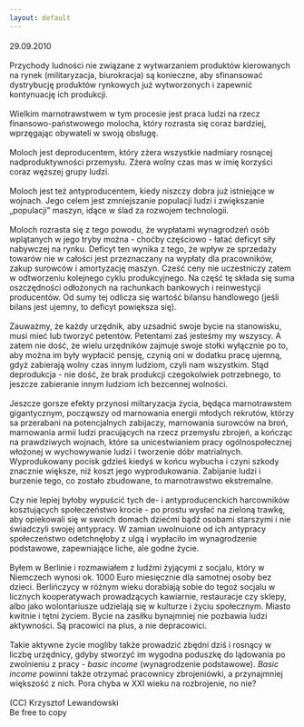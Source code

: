 ```yaml
---
layout: default
---
```


<!--47--><p style="margin: 0px 0px 18px; font-size: 18px; font-family: Helvetica;">
29.09.2010<br><br>Przychody ludności nie związane z wytwarzaniem produktów kierowanych na rynek (militaryzacja, biurokracja) są konieczne, aby sfinansować dystrybucję produktów rynkowych już wytworzonych i zapewnić kontynuację ich produkcji.<br><br>Wielkim marnotrawstwem w tym procesie jest praca ludzi na rzecz finansowo-państwowego molocha, który rozrasta się coraz bardziej, wprzęgając obywateli w swoją obsługę.<br><br>Moloch jest deproducentem, który zżera wszystkie nadmiary rosnącej nadproduktywności przemysłu. Zżera wolny czas mas w imię korzyści coraz węższej grupy ludzi.<br><br>Moloch jest też antyproducentem, kiedy niszczy dobra już istniejące w wojnach. Jego celem jest zmniejszanie populacji ludzi i zwiększanie „populacji” maszyn, idące w ślad za rozwojem technologii.<br><br>Moloch rozrasta się z tego powodu, że wypłatami wynagrodzeń osób wplątanych w jego tryby można - choćby częściowo - łatać deficyt siły nabywczej na rynku. Deficyt ten wynika z tego, że wpływ ze sprzedaży towarów nie w całości jest przeznaczany na wypłaty dla pracowników, zakup surowców i amortyzację maszyn. Cześć ceny nie uczestniczy zatem w odtworzeniu kolejnego cyklu produkcyjnego. Na część tę składa się suma oszczędności odłożonych na rachunkach bankowych i reinwestycji producentów. Od sumy tej odlicza się wartość bilansu handlowego (jeśli bilans jest ujemny, to deficyt powiększa się).<br><br>Zauważmy, że każdy urzędnik, aby uzsadnić swoje bycie na stanowisku, musi mieć lub tworzyć petentów. Petentami zaś jesteśmy my wszyscy. A zatem nie dość, że wielu urzędników zajmuje swoje stołki wyłącznie po to, aby można im były wypłacić pensję, czynią oni w dodatku pracę ujemną, gdyż zabierają wolny czas innym ludziom, czyli nam wszystkim. Stąd deprodukcja - nie dość, że brak produkcji czegokolwiek potrzebnego, to jeszcze zabieranie innym ludziom ich bezcennej wolności.<br><br>Jeszcze gorsze efekty przynosi miltaryzacja życia, będąca marnotrawstem gigantycznym, począwszy od marnowania energii młodych rekrutów, którzy sa przerabani na potencjalnych zabijaczy, marnowania surowców na broń, marnowania armii ludzi pracujących na rzecz przemysłu zbrojeń, a kończąc na prawdziwych wojnach, które sa unicestwianiem pracy ogólnospołecznej włożonej w wychowywanie ludzi i tworzenie dóbr matrialnych. Wyprodukowany pocisk gdzieś kiedyś w końcu wybucha i czyni szkody znacznie większe, niż koszt jego wyprodukowania. Zabijanie ludzi i burzenie tego, co zostało zbudowane, to marnotrawstwo ekstremalne.<br><br>Czy nie lepiej byłoby wypuścić tych de- i antyproducenckich harcowników kosztujących społeczeństwo krocie - po prostu wysłać na zieloną trawkę, aby opiekowali się w swoich domach dziećmi bądź osobami starszymi i nie świadczyli swojej antypracy. W zamian uwolnuione od ich antypracy społeczeństwo odetchnęłoby z ulgą i wypłaciło im wynagrodzenie podstawowe, zapewniające liche, ale godne życie.<br><br>Byłem w Berlinie i rozmawiałem z ludźmi żyjącymi z socjalu, który w Niemczech wynosi ok. 1000 Euro miesięcznie dla samotnej osoby bez dzieci. Berlińczycy w różnym wieku dorabiają sobie do tegoż socjalu w licznych kooperatywach prowadzących kawiarnie, restauracje czy sklepy, albo jako wolontariusze udzielają się w kulturze i życiu społecznym. Miasto kwitnie i tętni życiem. Bycie na zasiłku bynajmniej nie pozbawia ludzi aktywności. Są pracowici na plus, a nie depracowici. <br><br>Takie aktywne życie mogliby także prowadzić zbędni dziś i rosnący w liczbę urzędnicy, gdyby stworzyć im wygodna poduszkę do lądowania po zwolnieniu z pracy - <span style="font-style: italic;">basic income</span> (wynagrodzenie podstawowe).<span style="font-style: italic;"> Basic income</span> powinni także otrzymać pracownicy zbrojeniówki, a przynajmniej większość z nich. Pora chyba w XXI wieku na rozbrojenie, no nie?<br><br>(CC) Krzysztof Lewandowski<br>Be free to copy<br></p>